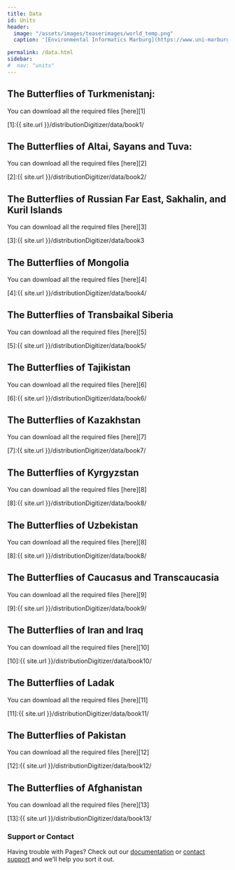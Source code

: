 ```yaml
---
title: Data
id: Units
header:
  image: "/assets/images/teaserimages/world_temp.png"
  caption: '[Environmental Informatics Marburg](https://www.uni-marburg.de/en/fb19/disciplines/physisch/environmentalinformatics)'

permalink: /data.html
sidebar:
#  nav: "units"
---
```


## The Butterflies of Turkmenistanj:
You can download all the required files [here][1]

[1]:{{ site.url }}/distributionDigitizer/data/book1/

## The Butterflies of Altai, Sayans and Tuva:
You can download all the required files [here][2]

[2]:{{ site.url }}/distributionDigitizer/data/book2/

## The Butterflies of Russian Far East, Sakhalin, and Kuril Islands
You can download all the required files [here][3]

[3]:{{ site.url }}/distributionDigitizer/data/book3

## The Butterflies of Mongolia

You can download all the required files [here][4]

[4]:{{ site.url }}/distributionDigitizer/data/book4/

## The Butterflies of Transbaikal Siberia
You can download all the required files [here][5]

[5]:{{ site.url }}/distributionDigitizer/data/book5/

## The Butterflies of Tajikistan
You can download all the required files [here][6]

[6]:{{ site.url }}/distributionDigitizer/data/book6/

## The Butterflies of Kazakhstan
You can download all the required files [here][7]

[7]:{{ site.url }}/distributionDigitizer/data/book7/

## The Butterflies of Kyrgyzstan
You can download all the required files [here][8]

[8]:{{ site.url }}/distributionDigitizer/data/book8/

## The Butterflies of Uzbekistan
You can download all the required files [here][8]

[8]:{{ site.url }}/distributionDigitizer/data/book8/

## The Butterflies of Caucasus and Transcaucasia
You can download all the required files [here][9]

[9]:{{ site.url }}/distributionDigitizer/data/book9/

## The Butterflies of Iran and Iraq
You can download all the required files [here][10]

[10]:{{ site.url }}/distributionDigitizer/data/book10/

## The Butterflies of Ladak
You can download all the required files [here][11]

[11]:{{ site.url }}/distributionDigitizer/data/book11/

## The Butterflies of Pakistan

You can download all the required files [here][12]

[12]:{{ site.url }}/distributionDigitizer/data/book12/

## The Butterflies of Afghanistan
You can download all the required files [here][13]

[13]:{{ site.url }}/distributionDigitizer/data/book13/






### Support or Contact

Having trouble with Pages? Check out our [documentation](https://docs.github.com/categories/github-pages-basics/) or [contact support](https://support.github.com/contact) and we’ll help you sort it out.
